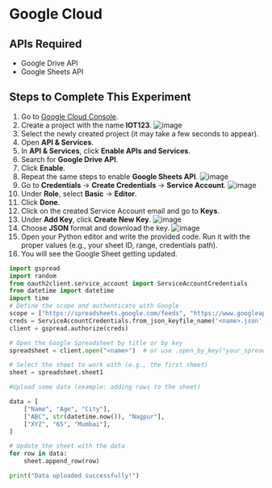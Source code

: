 # Google Cloud

## APIs Required
- Google Drive API
- Google Sheets API

## Steps to Complete This Experiment

1. Go to [Google Cloud Console](https://console.cloud.google.com/).
2. Create a project with the name **IOT123**.
   ![image](https://github.com/user-attachments/assets/303dad42-47a4-482b-8645-22cfc209241d)
3. Select the newly created project (it may take a few seconds to appear).
4. Open **API & Services**.
5. In **API & Services**, click **Enable APIs and Services**.
6. Search for **Google Drive API**.
7. Click **Enable**.
8. Repeat the same steps to enable **Google Sheets API**.
    ![image](https://github.com/user-attachments/assets/6a3cf819-52e4-4c69-8b08-9c060156085c)
9. Go to **Credentials** -> **Create Credentials** -> **Service Account**.
    ![image](https://github.com/user-attachments/assets/4d4b1324-8737-41a3-be62-ff42c46b7378)
10. Under **Role**, select **Basic** -> **Editor**.
11. Click **Done**.
12. Click on the created Service Account email and go to **Keys**.
13. Under **Add Key**, click **Create New Key**.
    ![image](https://github.com/user-attachments/assets/78d945a1-c03e-4158-9a87-03fbfd6c3309)
14. Choose **JSON** format and download the key.
    ![image](https://github.com/user-attachments/assets/55ef112c-d068-4865-bbdd-64ef78e175a8)
15. Open your Python editor and write the provided code. Run it with the proper values (e.g., your sheet ID, range, credentials path).
16. You will see the Google Sheet getting updated.

```python
import gspread
import random
from oauth2client.service_account import ServiceAccountCredentials
from datetime import datetime
import time
# Define the scope and authenticate with Google
scope = ["https://spreadsheets.google.com/feeds", "https://www.googleapis.com/auth/drive"]
creds = ServiceAccountCredentials.from_json_keyfile_name('<name>.json', scope)
client = gspread.authorize(creds)

# Open the Google Spreadsheet by title or by key
spreadsheet = client.open("<name>")  # or use .open_by_key("your_spreadsheet_key")

# Select the sheet to work with (e.g., the first sheet)
sheet = spreadsheet.sheet1

#Upload some data (example: adding rows to the sheet)

data = [
    ["Name", "Age", "City"],
    ["ABC", str(datetime.now()), "Nagpur"],
    ["XYZ", "65", "Mumbai"],
]

# Update the sheet with the data
for row in data:
    sheet.append_row(row)

print("Data uploaded successfully!")
```

